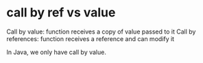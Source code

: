 # call by ref vs value
Call by value: function receives a copy of value passed to it
Call by references: function receives a reference and can modify it

In Java, we only have call by value.

